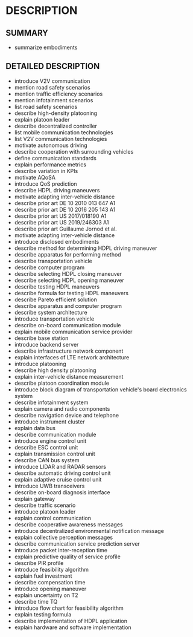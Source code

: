 # DESCRIPTION

## SUMMARY

- summarize embodiments

## DETAILED DESCRIPTION

- introduce V2V communication
- mention road safety scenarios
- mention traffic efficiency scenarios
- mention infotainment scenarios
- list road safety scenarios
- describe high-density platooning
- explain platoon leader
- describe decentralized controller
- list mobile communication technologies
- list V2V communication technologies
- motivate autonomous driving
- describe cooperation with surrounding vehicles
- define communication standards
- explain performance metrics
- describe variation in KPIs
- motivate AQoSA
- introduce QoS prediction
- describe HDPL driving maneuvers
- motivate adapting inter-vehicle distance
- describe prior art DE 10 2010 013 647 A1
- describe prior art DE 10 2016 205 143 A1
- describe prior art US 2017/018190 A1
- describe prior art US 2019/246303 A1
- describe prior art Guillaume Jornod et al.
- motivate adapting inter-vehicle distance
- introduce disclosed embodiments
- describe method for determining HDPL driving maneuver
- describe apparatus for performing method
- describe transportation vehicle
- describe computer program
- describe selecting HDPL closing maneuver
- describe selecting HDPL opening maneuver
- describe testing HDPL maneuvers
- describe formula for testing HDPL maneuvers
- describe Pareto efficient solution
- describe apparatus and computer program
- describe system architecture
- introduce transportation vehicle
- describe on-board communication module
- explain mobile communication service provider
- describe base station
- introduce backend server
- describe infrastructure network component
- explain interfaces of LTE network architecture
- introduce platooning
- describe high density platooning
- explain inter-vehicle distance measurement
- describe platoon coordination module
- introduce block diagram of transportation vehicle's board electronics system
- describe infotainment system
- explain camera and radio components
- describe navigation device and telephone
- introduce instrument cluster
- explain data bus
- describe communication module
- introduce engine control unit
- describe ESC control unit
- explain transmission control unit
- describe CAN bus system
- introduce LIDAR and RADAR sensors
- describe automatic driving control unit
- explain adaptive cruise control unit
- introduce UWB transceivers
- describe on-board diagnosis interface
- explain gateway
- describe traffic scenario
- introduce platoon leader
- explain control communication
- describe cooperative awareness messages
- introduce decentralized environmental notification message
- explain collective perception messages
- describe communication service prediction server
- introduce packet inter-reception time
- explain predictive quality of service profile
- describe PIR profile
- introduce feasibility algorithm
- explain fuel investment
- describe compensation time
- introduce opening maneuver
- explain uncertainty on T2
- describe time TQ
- introduce flow chart for feasibility algorithm
- explain testing formula
- describe implementation of HDPL application
- explain hardware and software implementation

